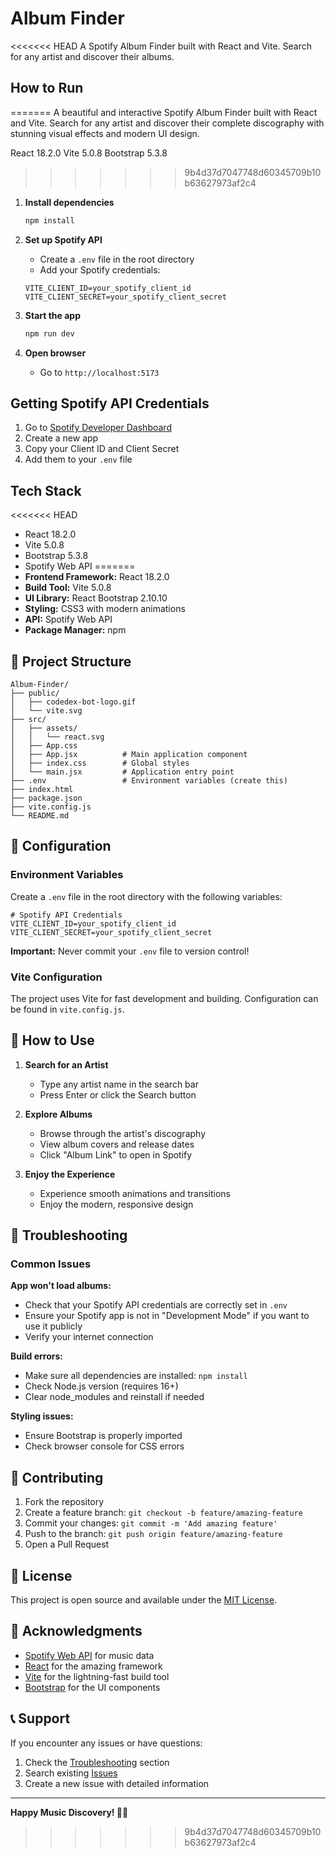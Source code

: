 # Album Finder

<<<<<<< HEAD
A Spotify Album Finder built with React and Vite. Search for any artist and discover their albums.

## How to Run
=======
A beautiful and interactive Spotify Album Finder built with React and Vite. 
Search for any artist and discover their complete discography with stunning visual effects and modern UI design.

React 18.2.0
Vite 5.0.8
Bootstrap 5.3.8
>>>>>>> 9b4d37d7047748d60345709b10b63627973af2c4

1. **Install dependencies**
   ```bash
   npm install
   ```

2. **Set up Spotify API**
   - Create a `.env` file in the root directory
   - Add your Spotify credentials:
   ```
   VITE_CLIENT_ID=your_spotify_client_id
   VITE_CLIENT_SECRET=your_spotify_client_secret
   ```

3. **Start the app**
   ```bash
   npm run dev
   ```

4. **Open browser**
   - Go to `http://localhost:5173`

## Getting Spotify API Credentials

1. Go to [Spotify Developer Dashboard](https://developer.spotify.com/dashboard)
2. Create a new app
3. Copy your Client ID and Client Secret
4. Add them to your `.env` file

## Tech Stack

<<<<<<< HEAD
- React 18.2.0
- Vite 5.0.8
- Bootstrap 5.3.8
- Spotify Web API
=======
- **Frontend Framework:** React 18.2.0
- **Build Tool:** Vite 5.0.8
- **UI Library:** React Bootstrap 2.10.10
- **Styling:** CSS3 with modern animations
- **API:** Spotify Web API
- **Package Manager:** npm

## 🎨 Project Structure

```
Album-Finder/
├── public/
│   ├── codedex-bot-logo.gif
│   └── vite.svg
├── src/
│   ├── assets/
│   │   └── react.svg
│   ├── App.css
│   ├── App.jsx          # Main application component
│   ├── index.css        # Global styles
│   └── main.jsx         # Application entry point
├── .env                 # Environment variables (create this)
├── index.html
├── package.json
├── vite.config.js
└── README.md
```

## 🔧 Configuration

### Environment Variables

Create a `.env` file in the root directory with the following variables:

```env
# Spotify API Credentials
VITE_CLIENT_ID=your_spotify_client_id
VITE_CLIENT_SECRET=your_spotify_client_secret
```

**Important:** Never commit your `.env` file to version control!

### Vite Configuration

The project uses Vite for fast development and building. Configuration can be found in `vite.config.js`.

## 🎵 How to Use

1. **Search for an Artist**
   - Type any artist name in the search bar
   - Press Enter or click the Search button

2. **Explore Albums**
   - Browse through the artist's discography
   - View album covers and release dates
   - Click "Album Link" to open in Spotify

3. **Enjoy the Experience**
   - Experience smooth animations and transitions
   - Enjoy the modern, responsive design

## 🚨 Troubleshooting

### Common Issues

**App won't load albums:**
- Check that your Spotify API credentials are correctly set in `.env`
- Ensure your Spotify app is not in "Development Mode" if you want to use it publicly
- Verify your internet connection

**Build errors:**
- Make sure all dependencies are installed: `npm install`
- Check Node.js version (requires 16+)
- Clear node_modules and reinstall if needed

**Styling issues:**
- Ensure Bootstrap is properly imported
- Check browser console for CSS errors

## 🤝 Contributing

1. Fork the repository
2. Create a feature branch: `git checkout -b feature/amazing-feature`
3. Commit your changes: `git commit -m 'Add amazing feature'`
4. Push to the branch: `git push origin feature/amazing-feature`
5. Open a Pull Request

## 📄 License

This project is open source and available under the [MIT License](LICENSE).

## 🙏 Acknowledgments

- [Spotify Web API](https://developer.spotify.com/documentation/web-api/) for music data
- [React](https://reactjs.org/) for the amazing framework
- [Vite](https://vitejs.dev/) for the lightning-fast build tool
- [Bootstrap](https://getbootstrap.com/) for the UI components

## 📞 Support

If you encounter any issues or have questions:

1. Check the [Troubleshooting](#-troubleshooting) section
2. Search existing [Issues](https://github.com/your-username/Album-Finder/issues)
3. Create a new issue with detailed information

---

**Happy Music Discovery! 🎵✨**
>>>>>>> 9b4d37d7047748d60345709b10b63627973af2c4
